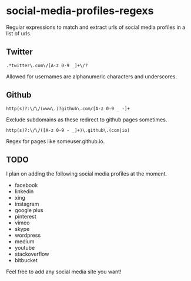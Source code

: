 # social-media-profiles-regexs
Regular expressions to match and extract urls of social media profiles in a list of urls.

## Twitter
    .*twitter\.com\/[A-z 0-9 _]+\/?
Allowed for usernames are alphanumeric characters and underscores.

## Github
    http(s)?:\/\/(www\.)?github\.com/[A-z 0-9 _ -]+
Exclude subdomains as these redirect to github pages sometimes.

    http(s)?:\/\/([A-z 0-9 - _]+)\.github\.(com|io)
Regex for pages like someuser.github.io.

## TODO
I plan on adding the following social media profiles at the moment.
* facebook
* linkedin
* xing
* instagram
* google plus
* pinterest
* vimeo
* skype
* wordpress
* medium
* youtube
* stackoverflow
* bitbucket
 
Feel free to add any social media site you want!
